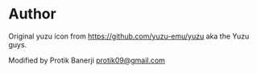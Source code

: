 # Author

Original yuzu icon from https://github.com/yuzu-emu/yuzu aka the Yuzu guys.

Modified by Protik Banerji <protik09@gmail.com>